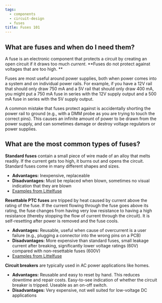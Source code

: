 ```yaml
---
tags:
  - components
  - circuit-design
  - fuses
title: Fuses 101
---
```


## What are fuses and when do I need them?

A fuse is an electronic component that protects a circuit by creating an open circuit if it draws too much *current*. **Fuses do not protect against voltages that are too high. **

Fuses are most useful around power supplies, both when power comes into a system and on individual power rails. For example, if you have a 12V rail that should only draw 750 mA and a 5V rail that should only draw 400 mA, you might put a 750 mA fuse in series with the 12V supply output and a 500 mA fuse in series with the 5V supply output.

A common mistake that fuses protect against is accidentally shorting the power rail to ground (e.g., with a DMM probe as you are trying to touch the correct pins). This causes an infinite amount of power to be drawn from the power supply, and can sometimes damage or destroy voltage regulators or power supplies.

## What are the most common types of fuses?

**Standard fuses** contain a small piece of wire made of an alloy that melts readily. If the current gets too high, it burns out and opens the circuit. Standard fuses come in many different shapes and sizes.

-   **Advantages:** Inexpensive, replaceable
-   **Disadvantages:** Must be replaced when blown, sometimes no visual indication that they are blown
-   [Examples from Littelfuse](http://www.littelfuse.com/products/fuses.aspx)

**Resettable PTC fuses** are tripped by heat caused by current above the rating of the fuse. If the current flowing through the fuse goes above its rating, the fuse changes from having very low resistance to having a high resistance (thereby stopping the flow of current through the circuit). It is self-resetting after power is removed and the fuse cools.

-   **Advantages:** Reusable, useful when cause of overcurrent is a user failure (e.g., plugging a connector into the wrong pins on a PCB)
-   **Disadvantages:** More expensive than standard fuses, small leakage current after breaking, significantly lower voltage ratings (60V) compared with non-resettable fuses (600V)
-   [Examples from Littelfuse](http://www.littelfuse.com/products/resettable-ptcs.aspx)

**Circuit breakers** are typically used in AC power applications like homes.

-   **Advantages:** Reusable and easy to reset by hand. This reduces downtime and repair costs. Easy-to-see indication of whether the circuit breaker is tripped. Useable as an on-off switch.
-   **Disadvantages:** Very expensive, not well suited for low-voltage DC applications

